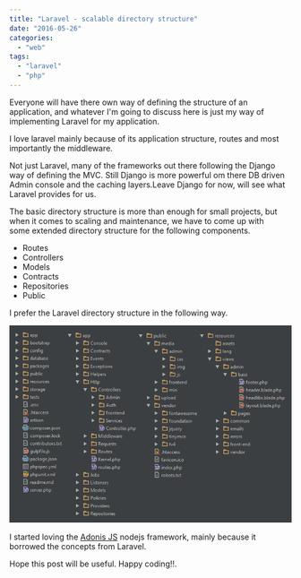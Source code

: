 ```yaml
---
title: "Laravel - scalable directory structure"
date: "2016-05-26"
categories: 
  - "web"
tags: 
  - "laravel"
  - "php"
---
```


Everyone will have there own way of defining the structure of an application, and whatever I'm going to discuss here is just my way of implementing Laravel for my application.

I love laravel mainly because of its application structure, routes and most importantly the middleware.

Not just Laravel, many of the frameworks out there following the Django way of defining the MVC. Still Django is more powerful om there DB driven Admin console and the caching layers.Leave Django for now, will see what Laravel provides for us.

The basic directory structure is more than enough for small projects, but when it comes to scaling and maintenance, we have to come up with some extended directory structure for the following components.

- Routes
- Controllers
- Models
- Contracts
- Repositories
- Public

I prefer the Laravel directory structure in the following way.

![laravel-directory-structure](./images/laravel-directory-structure.png)

I started loving the [Adonis JS](http://www.adonisjs.com) nodejs framework, mainly because it borrowed the concepts from Laravel.

Hope this post will be useful. Happy coding!!.
